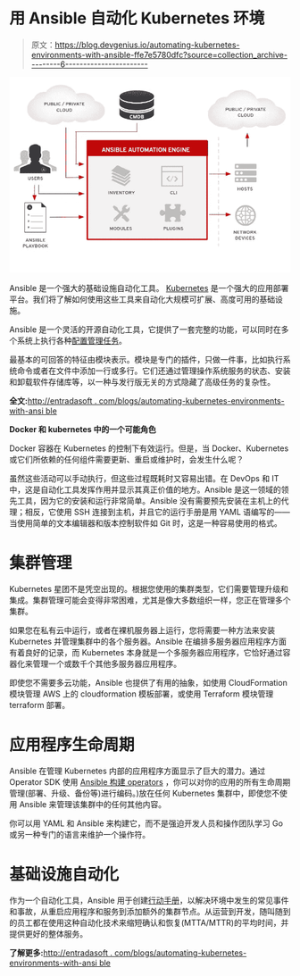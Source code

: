 # 用 Ansible 自动化 Kubernetes 环境

> 原文：<https://blog.devgenius.io/automating-kubernetes-environments-with-ansible-ffe7e5780dfc?source=collection_archive---------6----------------------->

![](img/36e0783f1fa82a9e5b2ff27fdc65156a.png)

Ansible 是一个强大的基础设施自动化工具。 [Kubernetes](http://entradasoft.com/blogs/automating-kubernetes-environments-with-ansible) 是一个强大的应用部署平台。我们将了解如何使用这些工具来自动化大规模可扩展、高度可用的基础设施。

Ansible 是一个灵活的开源自动化工具，它提供了一套完整的功能，可以同时在多个系统上执行各种[配置管理任务](http://entradasoft.com/blogs/automating-kubernetes-environments-with-ansible)。

最基本的可回答的特征由模块表示。模块是专门的插件，只做一件事，比如执行系统命令或者在文件中添加一行或多行。它们还通过管理操作系统服务的状态、安装和卸载软件存储库等，以一种与发行版无关的方式隐藏了高级任务的复杂性。

**全文:**[http://entradasoft . com/blogs/automating-kubernetes-environments-with-ansi ble](http://entradasoft.com/blogs/automating-kubernetes-environments-with-ansible)

**Docker 和 kubernetes 中的一个可能角色**

Docker 容器在 Kubernetes 的控制下有效运行。但是，当 Docker、Kubernetes 或它们所依赖的任何组件需要更新、重启或维护时，会发生什么呢？

虽然这些活动可以手动执行，但这些过程既耗时又容易出错。在 DevOps 和 IT 中，这是自动化工具发挥作用并显示其真正价值的地方。Ansible 是这一领域的领先工具，因为它的安装和运行非常简单。Ansible 没有需要预先安装在主机上的代理；相反，它使用 SSH 连接到主机，并且它的运行手册是用 YAML 语编写的——当使用简单的文本编辑器和版本控制软件如 Git 时，这是一种容易使用的格式。

# 集群管理

Kubernetes 星团不是凭空出现的。根据您使用的集群类型，它们需要管理升级和集成。集群管理可能会变得非常困难，尤其是像大多数组织一样，您正在管理多个集群。

如果您在私有云中运行，或者在裸机服务器上运行，您将需要一种方法来安装 Kubernetes 并管理集群中的各个服务器。Ansible 在编排多服务器应用程序方面有着良好的记录，而 Kubernetes 本身就是一个多服务器应用程序，它恰好通过容器化来管理一个或数千个其他多服务器应用程序。

即使您不需要多云功能，Ansible 也提供了有用的抽象，如使用 CloudFormation 模块管理 AWS 上的 cloudformation 模板部署，或使用 Terraform 模块管理 terraform 部署。

# 应用程序生命周期

Ansible 在管理 Kubernetes 内部的应用程序方面显示了巨大的潜力。通过 Operator SDK 使用 [Ansible 构建 operators](http://entradasoft.com/blogs/automating-kubernetes-environments-with-ansible) ，你可以对你的应用的所有生命周期管理(部署、升级、备份等)进行编码。)放在任何 Kubernetes 集群中，即使您不使用 Ansible 来管理该集群中的任何其他内容。

你可以用 YAML 和 Ansible 来构建它，而不是强迫开发人员和操作团队学习 Go 或另一种专门的语言来维护一个操作符。

# 基础设施自动化

作为一个自动化工具，Ansible 用于创建[行动手册](http://entradasoft.com/blogs/automating-kubernetes-environments-with-ansible)，以解决环境中发生的常见事件和事故，从重启应用程序和服务到添加额外的集群节点。从运营到开发，随叫随到的员工都在使用这种自动化技术来缩短确认和恢复(MTTA/MTTR)的平均时间，并提供更好的整体服务。

**了解更多:**[http://entradasoft . com/blogs/automating-kubernetes-environments-with-ansi ble](http://entradasoft.com/blogs/automating-kubernetes-environments-with-ansible)